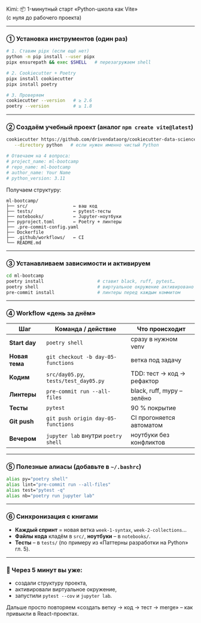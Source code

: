 Kimi: 📦 1-минутный старт «Python-школа как Vite»  
(с нуля до рабочего проекта)

---

### ① Установка инструментов (один раз)

```bash
# 1. Ставим pipx (если ещё нет)
python -m pip install --user pipx
pipx ensurepath && exec $SHELL   # перезагружаем shell

# 2. Cookiecutter + Poetry
pipx install cookiecutter
pipx install poetry

# 3. Проверяем
cookiecutter --version   # ≥ 2.6
poetry --version         # ≥ 1.8
```

---

### ② Создаём учебный проект (аналог `npm create vite@latest`)

```bash
cookiecutter https://github.com/drivendataorg/cookiecutter-data-science \
   --directory python   # если нужен именно чистый Python

# Отвечаем на 4 вопроса:
# project_name: ml-bootcamp
# repo_name: ml-bootcamp
# author_name: Your Name
# python_version: 3.11
```

Получаем структуру:

```
ml-bootcamp/
├── src/                 ← ваш код
├── tests/               ← pytest-тесты
├── notebooks/           ← Jupyter-ноутбуки
├── pyproject.toml       ← Poetry + линтеры
├── .pre-commit-config.yaml
├── Dockerfile
├── .github/workflows/   ← CI
└── README.md
```

---

### ③ Устанавливаем зависимости и активируем

```bash
cd ml-bootcamp
poetry install                    # ставит black, ruff, pytest…
poetry shell                      # виртуальное окружение активировано
pre-commit install                # линтеры перед каждым коммитом
```

---

### ④ Workflow «день за днём»

| Шаг | Команда / действие | Что происходит |
|---|---|---|
| **Start day** | `poetry shell` | сразу в нужном venv |
| **Новая тема** | `git checkout -b day-05-functions` | ветка под задачу |
| **Кодим** | `src/day05.py`, `tests/test_day05.py` | TDD: тест → код → рефактор |
| **Линтеры** | `pre-commit run --all-files` | black, ruff, mypy – зелёно |
| **Тесты** | `pytest` | 90 % покрытие |
| **Git push** | `git push origin day-05-functions` | CI прогоняется автоматом |
| **Вечером** | `jupyter lab` внутри `poetry shell` | ноутбуки без конфликтов |

---

### ⑤ Полезные алиасы (добавьте в `~/.bashrc`)

```bash
alias py="poetry shell"
alias lint="pre-commit run --all-files"
alias test="pytest -q"
alias nb="poetry run jupyter lab"
```

---

### ⑥ Синхронизация с книгами

- **Каждый спринт** = новая ветка `week-1-syntax`, `week-2-collections`…
- **Файлы кода** кладём в `src/`, **ноутбуки** – в `notebooks/`.
- **Тесты** – в `tests/` (по примеру из «Паттерны разработки на Python» гл. 5).

---

### 🏁 Через 5 минут вы уже:
- создали структуру проекта,
- активировали виртуальное окружение,
- запустили `pytest --cov` и `jupyter lab`.

Дальше просто повторяем «создать ветку → код → тест → merge» – как привыкли в React-проектах.
